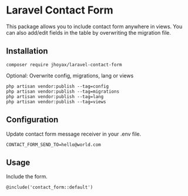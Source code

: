 # Laravel Contact Form

This package allows you to include contact form anywhere in views.
You can also add/edit fields in the table by overwriting the migration file.

## Installation

```
composer require jhoyax/laravel-contact-form
```

Optional: Overwrite config, migrations, lang or views

```
php artisan vendor:publish --tag=config
php artisan vendor:publish --tag=migrations
php artisan vendor:publish --tag=lang
php artisan vendor:publish --tag=views
```

## Configuration

Update contact form message receiver in your .env file.

```
CONTACT_FORM_SEND_TO=hello@world.com
```

## Usage

Include the form.

```
@include('contact_form::default')
```
